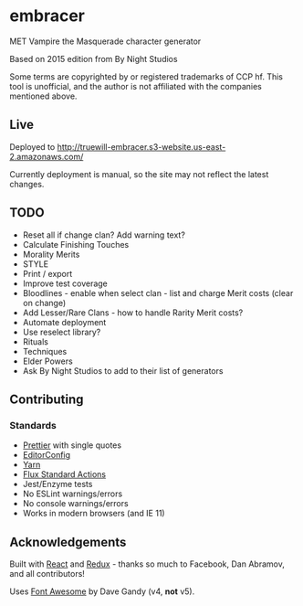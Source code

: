 # embracer

MET Vampire the Masquerade character generator

Based on 2015 edition from By Night Studios

Some terms are copyrighted by or registered trademarks of CCP hf.
This tool is unofficial, and the author is not affiliated with the companies mentioned above.

## Live

Deployed to http://truewill-embracer.s3-website.us-east-2.amazonaws.com/

Currently deployment is manual, so the site may not reflect the latest changes.

## TODO

* Reset all if change clan? Add warning text?
* Calculate Finishing Touches
* Morality Merits
* STYLE
* Print / export
* Improve test coverage
* Bloodlines - enable when select clan - list and charge Merit costs (clear on change)
* Add Lesser/Rare Clans - how to handle Rarity Merit costs?
* Automate deployment
* Use reselect library?
* Rituals
* Techniques
* Elder Powers
* Ask By Night Studios to add to their list of generators

## Contributing

### Standards

* [Prettier](https://prettier.io/) with single quotes
* [EditorConfig](http://editorconfig.org/)
* [Yarn](https://yarnpkg.com/en/)
* [Flux Standard Actions](https://github.com/acdlite/flux-standard-action)
* Jest/Enzyme tests
* No ESLint warnings/errors
* No console warnings/errors
* Works in modern browsers (and IE 11)

## Acknowledgements

Built with [React](https://reactjs.org/) and [Redux](https://redux.js.org/) - thanks so much to Facebook, Dan Abramov, and all contributors!

Uses [Font Awesome](http://fontawesome.io) by Dave Gandy (v4, **not** v5).
